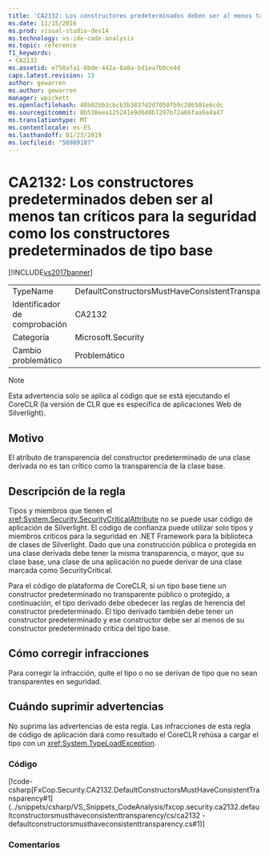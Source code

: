 ```yaml
---
title: 'CA2132: Los constructores predeterminados deben ser al menos tan críticos como los constructores predeterminados de tipo base | Documentos de Microsoft'
ms.date: 11/15/2016
ms.prod: visual-studio-dev14
ms.technology: vs-ide-code-analysis
ms.topic: reference
f1_keywords:
- CA2132
ms.assetid: e758afa1-8bde-442a-8a0a-bd1ea7b0ce4d
caps.latest.revision: 13
author: gewarren
ms.author: gewarren
manager: wpickett
ms.openlocfilehash: 48b02bb3cbcb3b3837d2d7050fb9c286581e6cdc
ms.sourcegitcommit: 8b538eea125241e9d6d8b7297b72a66faa9a4a47
ms.translationtype: MT
ms.contentlocale: es-ES
ms.lasthandoff: 01/23/2019
ms.locfileid: "58989107"
---
```

# <a name="ca2132-default-constructors-must-be-at-least-as-critical-as-base-type-default-constructors"></a>CA2132: Los constructores predeterminados deben ser al menos tan críticos para la seguridad como los constructores predeterminados de tipo base
[!INCLUDE[vs2017banner](../includes/vs2017banner.md)]

|||
|-|-|
|TypeName|DefaultConstructorsMustHaveConsistentTransparency|
|Identificador de comprobación|CA2132|
|Categoría|Microsoft.Security|
|Cambio problemático|Problemático|

> [!NOTE]
>  Esta advertencia solo se aplica al código que se está ejecutando el CoreCLR (la versión de CLR que es específica de aplicaciones Web de Silverlight).

## <a name="cause"></a>Motivo
 El atributo de transparencia del constructor predeterminado de una clase derivada no es tan crítico como la transparencia de la clase base.

## <a name="rule-description"></a>Descripción de la regla
 Tipos y miembros que tienen el <xref:System.Security.SecurityCriticalAttribute> no se puede usar código de aplicación de Silverlight. El código de confianza puede utilizar solo tipos y miembros críticos para la seguridad en .NET Framework para la biblioteca de clases de Silverlight. Dado que una construcción pública o protegida en una clase derivada debe tener la misma transparencia, o mayor, que su clase base, una clase de una aplicación no puede derivar de una clase marcada como SecurityCritical.

 Para el código de plataforma de CoreCLR, si un tipo base tiene un constructor predeterminado no transparente público o protegido, a continuación, el tipo derivado debe obedecer las reglas de herencia del constructor predeterminado. El tipo derivado también debe tener un constructor predeterminado y ese constructor debe ser al menos de su constructor predeterminado crítica del tipo base.

## <a name="how-to-fix-violations"></a>Cómo corregir infracciones
 Para corregir la infracción, quite el tipo o no se derivan de tipo que no sean transparentes en seguridad.

## <a name="when-to-suppress-warnings"></a>Cuándo suprimir advertencias
 No suprima las advertencias de esta regla. Las infracciones de esta regla de código de aplicación dará como resultado el CoreCLR rehúsa a cargar el tipo con un <xref:System.TypeLoadException>.

### <a name="code"></a>Código
 [!code-csharp[FxCop.Security.CA2132.DefaultConstructorsMustHaveConsistentTransparency#1](../snippets/csharp/VS_Snippets_CodeAnalysis/fxcop.security.ca2132.defaultconstructorsmusthaveconsistenttransparency/cs/ca2132 - defaultconstructorsmusthaveconsistenttransparency.cs#1)]

### <a name="comments"></a>Comentarios

